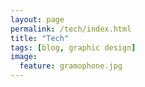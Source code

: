 ```yaml
---
layout: page
permalink: /tech/index.html
title: "Tech"
tags: [blog, graphic design]
image:
  feature: gramophone.jpg
---
```

